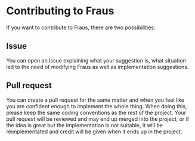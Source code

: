 # Contributing to Fraus

If you want to contribute to Fraus, there are two possibilities:

## Issue

You can open an issue explaining what your suggestion is, what situation led to the need of modifying Fraus as well as implementation suggestions.

## Pull request

You can create a pull request for the same matter and when you feel like you are confident enough to implement the whole thing.
When doing this, please keep the same coding conventions as the rest of the project.
Your pull request will be reviewed and may end up merged into the project, or if the idea is great but the implementation is not suitable,
it will be reimplementated and credit will be given when it ends up in the project.
